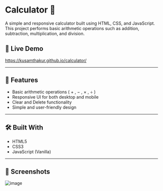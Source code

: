 # Calculator 🧮

A simple and responsive calculator built using HTML, CSS, and JavaScript. This project performs basic arithmetic operations such as addition, subtraction, multiplication, and division.

## 🔗 Live Demo

https://kusamthakur.github.io/calculator/

---

## 🚀 Features

- Basic arithmetic operations ( + , − , × , ÷ )
- Responsive UI for both desktop and mobile
- Clear and Delete functionality
- Simple and user-friendly design

---

## 🛠️ Built With

- HTML5
- CSS3
- JavaScript (Vanilla)

---

## 📸 Screenshots

![image](https://github.com/user-attachments/assets/8a003ce0-c1ee-4337-a126-9580a778f323)




